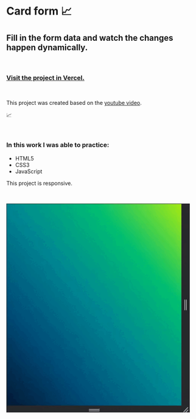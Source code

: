 # Card form 📈

## Fill in the form data and watch the changes happen dynamically.

<br>

### <a href="https://card-form-murex.vercel.app/">Visit the project in Vercel.</a>

<br>

This project was created based on the <a href="https://www.youtube.com/watch?v=G7_VTWnWz40&t=2s">youtube video</a>.

📈

<br>

### In this work I was able to practice:

* HTML5
* CSS3
* JavaScript

This project is responsive.

<br>

![card form image exemple](assets/images/readme.gif)